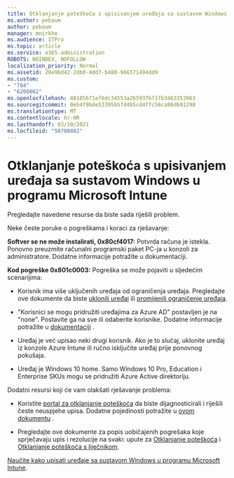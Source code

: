 ```yaml
---
title: Otklanjanje poteškoća s upisivanjem uređaja sa sustavom Windows u programu Microsoft Intune
ms.author: pebaum
author: pebaum
manager: mnirkhe
ms.audience: ITPro
ms.topic: article
ms.service: o365-administration
ROBOTS: NOINDEX, NOFOLLOW
localization_priority: Normal
ms.assetid: 20e9bd42-2db0-4dd7-b480-966571494dd9
ms.custom:
- "784"
- "6200002"
ms.openlocfilehash: 88105671ef6dc34553a265937bf1fb3463353963
ms.sourcegitcommit: 0eb4f9bde53395b5fd4b5cd4ffc56ca96db91298
ms.translationtype: MT
ms.contentlocale: hr-HR
ms.lasthandoff: 03/10/2021
ms.locfileid: "50708882"
---
```

# <a name="troubleshoot-issues-with-enrolling-windows-devices-in-microsoft-intune"></a>Otklanjanje poteškoća s upisivanjem uređaja sa sustavom Windows u programu Microsoft Intune

Pregledajte navedene resurse da biste sada riješili problem.
  
Neke česte poruke o pogreškama i koraci za rješavanje:
  
 **Softver se ne može instalirati, 0x80cf4017:** Potvrda računa je istekla. Ponovno preuzmite računalni programski paket PC-ja u konzoli za administratore. Dodatne informacije potražite u dokumentaciji.
  
 **Kod pogreške 0x801c0003:** Pogreška se može pojaviti u sljedećim scenarijima:
  
-  Korisnik ima više uključenih uređaja od ograničenja uređaja. Pregledajte ove dokumente da biste [uklonili uređaj](https://docs.microsoft.com/intune/devices-wipe) ili [promijenili ograničenje uređaja](https://docs.microsoft.com/intune/enrollment-restrictions-set#set-device-limit-restrictions).

-  "Korisnici se mogu pridružiti uređajima za Azure AD" postavljen je na "none". Postavite ga na sve ili odaberite korisnike. Dodatne informacije potražite u [dokumentaciji](https://docs.microsoft.com/azure/active-directory/device-management-azure-portal#configure-device-settings) .

-  Uređaj je već upisao neki drugi korisnik. Ako je to slučaj, uklonite uređaj iz konzole Azure Intune ili ručno isključite uređaj prije ponovnog pokušaja.

-  Uređaj je Windows 10 home. Samo Windows 10 Pro, Education i Enterprise SKUs mogu se pridružiti Azure Active direktoriju.

Dodatni resursi koji će vam olakšati rješavanje problema:
  
-  Koristite [portal za otklanjanje poteškoća](https://devicemanagement.microsoft.com/#blade/Microsoft_Intune_DeviceSettings/TroubleshootBlade) da biste dijagnosticirali i riješili česte neuspjehe upisa. Dodatne pojedinosti potražite u [ovom dokumentu](https://docs.microsoft.com/intune/help-desk-operators) .

-  Pregledajte ove dokumente za popis uobičajenih pogrešaka koje sprječavaju upis i rezolucije na svaki: upute za [Otklanjanje poteškoća](https://support.microsoft.com/help/4089533/troubleshooting-windows-device-enrollment-problems-in-microsoft-intune) i [Otklanjanje poteškoća s liječnikom](https://docs.microsoft.com/troubleshoot/mem/intune/troubleshoot-device-enrollment-in-intune).

[Naučite kako upisati uređaje sa sustavom Windows u programu Microsoft Intune](https://docs.microsoft.com/intune/windows-enroll).
